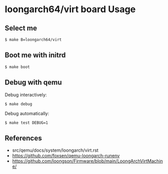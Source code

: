 
# loongarch64/virt board Usage

## Select me

    $ make B=loongarch64/virt

## Boot me with initrd

    $ make boot

## Debug with qemu

  Debug interactively:

    $ make debug

  Debug automatically:

    $ make test DEBUG=1

## References

* src/qemu/docs/system/loongarch/virt.rst
* https://github.com/foxsen/qemu-loongarch-runenv
* https://github.com/loongson/Firmware/blob/main/LoongArchVirtMachine/
